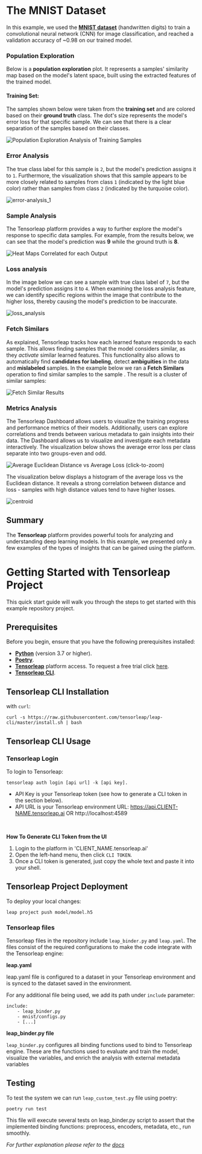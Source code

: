# The MNIST Dataset

In this example, we used the [**MNIST dataset**](http://yann.lecun.com/exdb/mnist/) (handwritten digits) to train a convolutional neural network (CNN) for image classification, and reached a validation accuracy of \~0.98 on our trained model.

### Population Exploration <a href="#population-exploration" id="population-exploration"></a>

Below is a **population exploration** plot. It represents a samples' similarity map based on the model's latent space, built using the extracted features of the trained model.

#### Training Set:

The samples shown below were taken from the **training set** and are colored based on their **ground truth** class. The dot's size represents the model's error loss for that specific sample. We can see that there is a clear separation of the samples based on their classes.

![Population Exploration Analysis of Training Samples](images/population_exploration_training.png)


### Error Analysis <a href="#error-analysis" id="error-analysis"></a>

The true class label for this sample is `2`, but the model's prediction assigns it to `1`.
Furthermore, the visualization shows that this sample appears to be more closely related to samples from class `1` 
(indicated by the light blue color) rather than samples from class `2` (indicated by the turquoise color).

![error-analysis_1](images/error-analysis_1.png)

### Sample Analysis <a href="#sample-analysis" id="sample-analysis"></a>

The Tensorleap platform provides a way to further explore the model's response to specific data samples. For example, from the results below, we can see that the model's prediction was **9** while the ground truth is **8**. 

![Heat Maps Correlated for each Output](images/mnist-sample-analysis.gif)

### Loss analysis

In the image below we can see a sample with true class label of `7`, but the model's prediction assigns it to `4`.
When examining the loss analysis feature, we can identify specific regions within the image that contribute to the 
higher loss, thereby causing the model's prediction to be inaccurate.

![loss_analysis](images/loss_analysis.png)

### Fetch Similars <a href="#fetch-similars" id="fetch-similars"></a>

As explained, Tensorleap tracks how each learned feature responds to each sample. This allows finding samples that the model considers similar, as they _activate_ similar learned features.
This functionality also allows to automatically find **candidates for labeling**, detect **ambiguities** in the data and **mislabeled** samples.&#x20;
In the example below we ran a **Fetch Similars** operation to find similar samples to the sample <img src="images/8.png" alt="" data-size="line">. The result is a cluster of similar samples:

![Fetch Similar Results](images/Fetch_Similars_6.png)

### Metrics Analysis <a href="#results-analysis" id="results-analysis"></a>

The Tensorleap Dashboard allows users to visualize the training progress and performance metrics of their models. Additionally, users can explore correlations and trends between various metadata to gain insights into their data.
The Dashboard allows us to visualize and investigate each metadata interactively. The visualization below shows the average error loss per class separate into two groups-even and odd.

![Average Euclidean Distance vs Average Loss (click-to-zoom)](images/Metrics_Analysis.png)

The visualization below displays a histogram of the average loss vs the Euclidean distance. It reveals a strong 
correlation between distance and loss - samples with high distance values tend to have higher losses.

![centroid](images/centroid.png)

## Summary

The **Tensorleap** platform provides powerful tools for analyzing and understanding deep learning models. In this example, we presented only a few examples of the types of insights that can be gained using the platform.&#x20;


# Getting Started with Tensorleap Project

This quick start guide will walk you through the steps to get started with this example repository project.

## Prerequisites

Before you begin, ensure that you have the following prerequisites installed:

- **[Python](https://www.python.org/)** (version 3.7 or higher).
- **[Poetry](https://python-poetry.org/)**.
- **[Tensorleap](https://tensorleap.ai/)** platform access. To request a free trial click [here](https://meetings.hubspot.com/esmus/free-trial).
- **[Tensorleap CLI](https://github.com/tensorleap/leap-cli)**.

## Tensorleap **CLI Installation**

with `curl`:

```
curl -s https://raw.githubusercontent.com/tensorleap/leap-cli/master/install.sh | bash
```

## Tensorleap CLI Usage

### Tensorleap **Login**

To login to Tensorleap:

```
tensorleap auth login [api url] -k [api key].
```

- API Key is your Tensorleap token (see how to generate a CLI token in the section below).
- API URL is your Tensorleap environment URL: https://api.CLIENT-NAME.tensorleap.ai OR http://localhost:4589

<br>

**How To Generate CLI Token from the UI**

1. Login to the platform in 'CLIENT_NAME.tensorleap.ai'
2. Open the left-hand menu, then click `CLI TOKEN`.
3. Once a CLI token is generated, just copy the whole text and paste it into your shell.


## Tensorleap **Project Deployment**

To deploy your local changes:

```
leap project push model/model.h5
```

### **Tensorleap files**

Tensorleap files in the repository include `leap_binder.py` and `leap.yaml`. The files consist of the  required configurations to make the code integrate with the Tensorleap engine:

**leap.yaml**

leap.yaml file is configured to a dataset in your Tensorleap environment and is synced to the dataset saved in the environment.

For any additional file being used, we add its path under `include` parameter:

```
include:
    - leap_binder.py
    - mnist/configs.py
    - [...]
```

**leap_binder.py file**

`leap_binder.py` configures all binding functions used to bind to Tensorleap engine. These are the functions used to evaluate and train the model, visualize the variables, and enrich the analysis with external metadata variables

## Testing

To test the system we can run `leap_custom_test.py` file using poetry:

```
poetry run test
```

This file will execute several tests on leap_binder.py script to assert that the implemented binding functions: preprocess, encoders,  metadata, etc.,  run smoothly.

*For further explanation please refer to the [docs](https://docs.tensorleap.ai/)*
